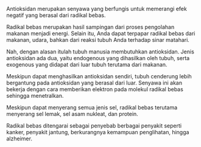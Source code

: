 Antioksidan merupakan senyawa yang berfungis untuk memerangi efek negatif yang berasal dari radikal bebas. 

Radikal bebas merupakan hasil sampingan dari proses pengolahan makanan menjadi energi. Selain itu, Anda dapat terpapar radikal bebas dari makanan, udara, bahkan dari reaksi tubuh Anda terhadap sinar matahari.

Nah, dengan alasan itulah tubuh manusia membutuhkan antioksidan. Jenis antioksidan ada dua, yaitu endogenous yang dihasilkan oleh tubuh, serta exogenous yang didapat dari luar tubuh terutama dari makanan.

Meskipun dapat menghasilkan antioksidan sendiri, tubuh cenderung lebih bergantung pada antioksidan yang berasal dari luar. Senyawa ini akan bekerja dengan cara memberikan elektron pada molekul radikal bebas sehingga menetralkan.

Meskipun dapat menyerang semua jenis sel, radikal bebas terutama menyerang sel lemak, sel asam nukleat, dan protein.

Radikal bebas ditengarai sebagai penyebab berbagai penyakit seperti kanker, penyakit jantung, berkurangnya kemampuan penglihatan, hingga alzheimer.
